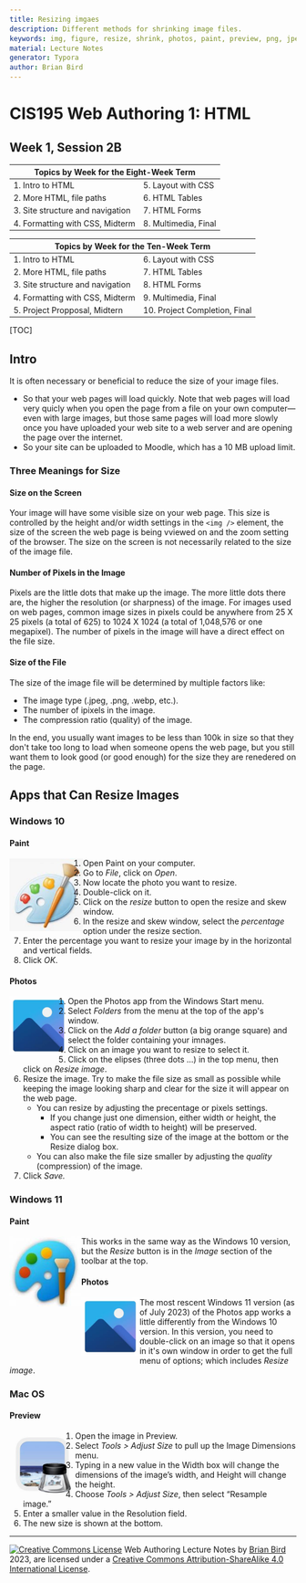 ```yaml
---
title: Resizing imgaes
description: Different methods for shrinking image files.
keywords: img, figure, resize, shrink, photos, paint, preview, png, jpeg, webp.
material: Lecture Notes
generator: Typora
author: Brian Bird
---
```

<h1>CIS195 Web Authoring 1: HTML</h1>

<h2>Week 1, Session 2B</h2>

<table>
  <thead>
    <tr>
      <th colspan="2">Topics by Week for the Eight-Week Term</th>
    </tr>
  </thead>
  <tbody>
    <tr>
      <td>1. Intro to HTML</td>
      <td>5. Layout with CSS</td>
    </tr>
    <tr>
      <td>2. More HTML, file paths</td>
      <td>6. HTML Tables</td>
    </tr>
    <tr>
      <td>3. Site structure and navigation</td>
      <td>7. HTML Forms</td>
    </tr>
    <tr>
      <td>4. Formatting with CSS, Midterm</td>
      <td>8. Multimedia, Final</td>
    </tr>
  </tbody>
</table>

<table hidden>
  <thead>
    <tr>
      <th colspan="2">Topics by Week for the Ten-Week Term</th>
    </tr>
  </thead>
  <tbody>
    <tr>
      <td>1. Intro to HTML</td>
      <td>6. Layout with CSS</td>
    </tr>
    <tr>
      <td>2. More HTML, file paths</td>
      <td>7. HTML Tables</td>
    </tr>
    <tr>
      <td>3. Site structure and navigation</td>
      <td>8. HTML Forms</td>
    </tr>
    <tr>
      <td>4. Formatting with CSS, Midterm</td>
      <td>9. Multimedia, Final</td>
    </tr>
    <tr>
      <td>5. Project Propposal, Midtern</td>
      <td>10. Project Completion, Final</td>
    </tr>
  </tbody>
</table>

[TOC]

## Intro

It is often necessary or beneficial to reduce the size of your image files.

-  So that your web pages will load quickly. 
  Note that web pages will load very quicly when you open the page from a file on your own computer&mdash;even with large images, but those same pages will load more slowly once you have uploaded your web site to a web server and are opening the page over the internet.
- So your site can be uploaded to Moodle, which has a 10 MB upload limit.

### Three Meanings for Size

#### Size on the Screen

Your image will have some visible size on your web page. This size is controlled by the height and/or width settings in the `<img />` element, the size of the screen the web page is being vviewed on and the zoom setting of the browser. The size on the screen is not necessarily related to the size of the image file.

#### Number of Pixels in the Image

Pixels are the little dots that make up the image. The more little dots there are, the higher the resolution (or sharpness) of the image.  For images used on web pages, common image sizes in pixels could be anywhere from 25 X 25 pixels (a total of 625) to 1024 X 1024 (a total of 1,048,576 or one megapixel). The number of pixels in the image will have a direct effect on the file size.

#### Size of the File

The size of the image file will be determined by multiple factors like:

- The image type (.jpeg, .png, .webp, etc.).
- The number of ipixels in the image.
- The compression ratio (quality) of the image. 

In the end, you usually want images to be less than 100k in size so that they don't take too long to load when someone opens the web page, but you still want them to look good (or good enough) for the size they are renedered on the page.

## Apps that Can Resize Images

### Windows 10

#### Paint

<img src="Images\Win10PaintIcon.jpeg" alt="WindowsPaintIcon" align="left" style="zoom:75%;" />

1. Open Paint on your computer.
2. Go to *File*, click on *Open*.
3. Now locate the photo you want to resize.
4. Double-click on it.
5. Click on the *resize* button to open the resize and skew window.
6. In the resize and skew window, select the *percentage* option under the resize section.
7. Enter the percentage you want to resize your image by in the horizontal and vertical fields.
8. Click *OK*.



#### Photos

<img src="Images/Win10Photos.jpeg" align="left" style="zoom:40%;" />

1. Open the Photos app from the Windows Start menu.
2. Select *Folders* from the menu at the top of the app's window.
3. Click on the *Add a folder* button (a big orange square) and select the folder containing your imnages.
4. Click on an image you want to resize to select it.
5. Click on the elipses (three dots ...) in the top menu, then click on *Resize image*.
6. Resize the image. 
   Try to make the file size as small as possible while keeping the image looking sharp and clear for the size it will appear on the web page.
   - You can resize by adjusting the precentage or pixels settings.  
     - If you change just one dimension, either width or height, the aspect ratio (ratio of width to height) will be preserved.
     - You can see the resulting size of the image at the bottom or the Resize dialog box.
   - You can also make the file size smaller by adjusting the *quality* (compression) of the image.
7. Click *Save.*



### Windows 11

#### Paint

<img src="Images\Win11PaintIcon.jpeg" alt="Windows 11 Paint Icon" align="left" style="zoom:75%;" />

This works in the same way as the Windows 10 version, but the *Resize* button is in the *Image* section of the toolbar at the top.

#### Photos

<img src="Images/Win10Photos.jpeg" align="left" style="zoom:40%;" />

The most rescent Windows 11 version (as of July 2023) of the Photos app works a little differently from the Windows 10 version. In this version, you need to double-click on an image so that it opens in it's own window in order to get the full menu of options; which includes *Resize image*.

### Mac OS

#### Preview

<img src="Images\BigSurPreviewIcon.jpeg" alt="BigSurPreviewIcon" align="left" style="zoom:40%;" />

1. Open the image in Preview.
2. Select *Tools > Adjust Size* to pull up the Image Dimensions menu.
3. Typing in a new value in the Width box will change the dimensions of the image’s width, and Height will change the height.
4. Choose *Tools > Adjust Size*, then select “Resample image.”
5. Enter a smaller value in the Resolution field.
6. The new size is shown at the bottom.




------

[![Creative Commons License](https://i.creativecommons.org/l/by-sa/4.0/88x31.png)](http://creativecommons.org/licenses/by-sa/4.0/) Web Authoring Lecture Notes by [Brian Bird](https://profbird.dev)  <time>2023</time>, are licensed under a [Creative Commons Attribution-ShareAlike 4.0 International License](http://creativecommons.org/licenses/by-sa/4.0/). 